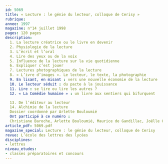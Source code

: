 ```yaml
---
id: 5069
title: « Lecture : le génie du lecteur, colloque de Cerisy »
rubrique: 
annee: 1997
magazine: n°14 juillet 1998
pages: 120 pages
description: 
  1. La lecture créatrice ou le livre en devenir
  2. Physiologie de la lecture
  3. L’écrit et l’oral
  4. Lire des yeux ou de la voix
  5. Influence de la lecture sur la vie quotidienne
  6. Expliquer c’est jouer
  7. Lectures photographiques de la lecture
  8. « L’ivre d’images ». Le lecteur, le texte, la photographie
  9. En lisant, en misant : vers une nouvelle économie de la lecture
  10. Le lecteur séduit : du pacte à la jouissance
  11. Lire : se lire ou lire les autres ?
  12. « La Comédie humaine » : un livre aux sentiers qui bifurquent

  13. De l’éditeur au lecteur
  14. Alchimie de la lecture
  Dossier coordonné par Arlette Bouloumié
  Ont participé à ce numéro :
  Christiane Baroche, Arlette Bouloumié, Maurice de Gandillac, Joëlle Gleize, Jean-Paul Guichard, Raymond Jean, Serge Koster, Jean-Marie Magnan, Hubert Nyssen, Gill Rye, Jean-Marc Talpin, Michel Tournier, Maurice Wegnez et Michael Worton
article_pdf: 5069.pdf
magazine_special: Lecture : le génie du lecteur, colloque de Cerisy
revue: L’école des lettres des lycées
disciplines:
- lettres
niveau_etudes:
- classes préparatoires et concours
---
```

